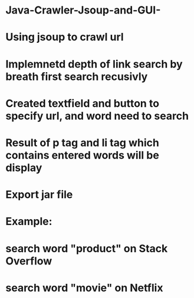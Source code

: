 # Java-Crawler-Jsoup-and-GUI-

<h1> Using jsoup to crawl url<h1>
<h1> Implemnetd depth of link search by breath first search recusivly<h1> 
<h1>  Created textfield and button to specify url, and word need to search<h1> 
<h1> Result of p tag and li tag which contains entered words will be display <h1> 
<h1> Export jar file <h1>

<h1> Example: <h1>
<h1> search word "product" on Stack Overflow <h1>



<h1> search word "movie" on Netflix <h1>

